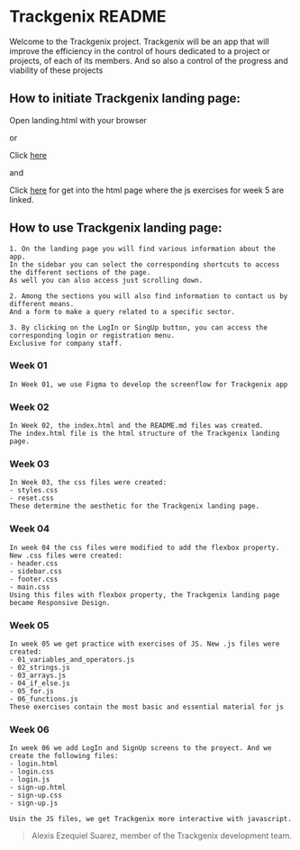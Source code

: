# Trackgenix README
Welcome to the Trackgenix project.
Trackgenix will be an app that will improve the efficiency in the control of hours dedicated to a project or projects,
of each of its members. And so also a control of the progress and viability of these projects

## How to initiate Trackgenix landing page:

Open landing.html with your browser

or

Click [here](https://suarezalexisezequiel.github.io/BaSP-M2022-Etapa-1/semana-06/views/landing.html)

and

Click [here](https://suarezalexisezequiel.github.io/BaSP-M2022-Etapa-1/semana-05/index.html) for get into the html page where the js exercises for week 5 are linked.

## How to use Trackgenix landing page:
```
1. On the landing page you will find various information about the app.
In the sidebar you can select the corresponding shortcuts to access the different sections of the page.
As well you can also access just scrolling down.

2. Among the sections you will also find information to contact us by different means.
And a form to make a query related to a specific sector. 

3. By clicking on the LogIn or SingUp button, you can access the corresponding login or registration menu.
Exclusive for company staff.
```
### Week 01
```
In Week 01, we use Figma to develop the screenflow for Trackgenix app
```

### Week 02
```
In Week 02, the index.html and the README.md files was created.
The index.html file is the html structure of the Trackgenix landing page.
```

### Week 03
```
In Week 03, the css files were created:
- styles.css
- reset.css
These determine the aesthetic for the Trackgenix landing page.
```

### Week 04
```
In week 04 the css files were modified to add the flexbox property. New .css files were created:
- header.css
- sidebar.css
- footer.css
- main.css
Using this files with flexbox property, the Trackgenix landing page became Responsive Design.
```

### Week 05
```
In week 05 we get practice with exercises of JS. New .js files were created:
- 01_variables_and_operators.js
- 02_strings.js
- 03_arrays.js
- 04_if_else.js
- 05_for.js
- 06_functions.js
These exercises contain the most basic and essential material for js 
```

### Week 06
```
In week 06 we add LogIn and SignUp screens to the proyect. And we create the following files:
- login.html
- login.css
- login.js
- sign-up.html
- sign-up.css
- sign-up.js

Usin the JS files, we get Trackgenix more interactive with javascript.
```

> Alexis Ezequiel Suarez, member of the Trackgenix development team.